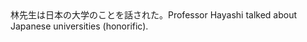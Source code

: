 <tr><td>林先生は日本の大学のことを話された。<td><tr><tr><td>Professor Hayashi talked about Japanese universities (honorific).<td><tr></table>

